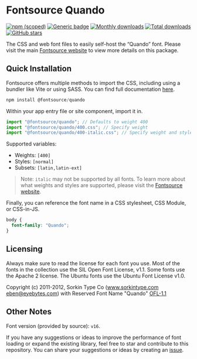 # Fontsource Quando

[![npm (scoped)](https://img.shields.io/npm/v/@fontsource/quando?color=brightgreen)](https://www.npmjs.com/package/@fontsource/quando) [![Generic badge](https://img.shields.io/badge/fontsource-passing-brightgreen)](https://github.com/fontsource/fontsource) [![Monthly downloads](https://badgen.net/npm/dm/@fontsource/quando)](https://github.com/fontsource/fontsource) [![Total downloads](https://badgen.net/npm/dt/@fontsource/quando)](https://github.com/fontsource/fontsource) [![GitHub stars](https://img.shields.io/github/stars/fontsource/fontsource.svg?style=social&label=Star)](https://github.com/fontsource/fontsource/stargazers)

The CSS and web font files to easily self-host the “Quando” font. Please visit the main [Fontsource website](https://fontsource.org/fonts/quando) to view more details on this package.

## Quick Installation

Fontsource offers multiple methods to import the CSS, including using a bundler like Vite or using SASS. You can find full documentation [here](https://fontsource.org/docs/getting-started/introduction).

```javascript
npm install @fontsource/quando
```

Within your app entry file or site component, import it in.

```javascript
import "@fontsource/quando"; // Defaults to weight 400
import "@fontsource/quando/400.css"; // Specify weight
import "@fontsource/quando/400-italic.css"; // Specify weight and style
```

Supported variables:
- Weights: `[400]`
- Styles: `[normal]`
- Subsets: `[latin,latin-ext]`

> Note: `italic` may not be supported by all fonts. To learn more about what weights and styles are supported, please visit the [Fontsource website](https://fontsource.org/fonts/quando).

Finally, you can reference the font name in a CSS stylesheet, CSS Module, or CSS-in-JS.

```css
body {
  font-family: "Quando";
}
```

## Licensing
Always make sure to read the license for each font you use. Most of the fonts in the collection use the SIL Open Font License, v1.1. Some fonts use the Apache 2 license. The Ubuntu fonts use the Ubuntu Font License v1.0.

Copyright (c) 2011-2012, Sorkin Type Co (www.sorkintype.com eben@eyebytes.com) with Reserved Font Name "Quando"
[OFL-1.1](https://openfontlicense.org)

## Other Notes
Font version (provided by source): `v16`.

If you have any suggestions or ideas to improve the performance of font loading or expand the existing library, feel free to star and contribute to this repository. You can share your suggestions or ideas by creating an [issue](https://github.com/fontsource/fontsource/issues).